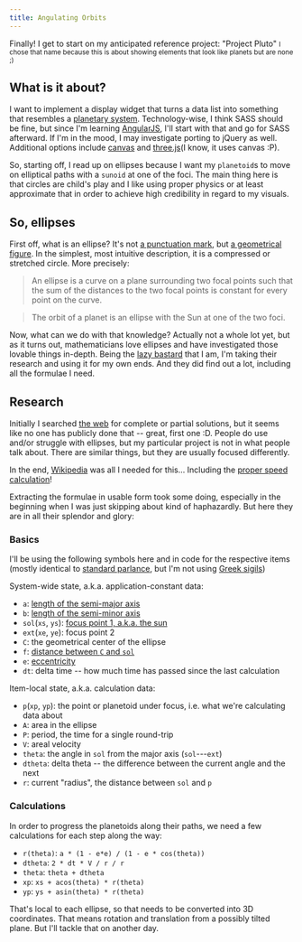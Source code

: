 ```yaml
---
title: Angulating Orbits
---
```


Finally! I get to start on my anticipated reference project: "Project Pluto" <small>I chose that name because this is about showing elements that look like planets but are none ;)</small>

## What is it about?
I want to implement a display widget that turns a data list into something that resembles a [planetary system](https://en.wikipedia.org/wiki/Planetary_System). Technology-wise, I think SASS should be fine, but since I'm learning [AngularJS](https://angularjs.org/), I'll start with that and go for SASS afterward. If I'm in the mood, I may investigate porting to jQuery as well. Additional options include [canvas](http://html5doctor.com/element-index/#canvas) and [three.js](http://threejs.org/)(I know, it uses canvas :P).

So, starting off, I read up on ellipses because I want my `planetoid`s to move on elliptical paths with a `sunoid` at one of the foci. The main thing here is that circles are child's play and I like using proper physics or at least approximate that in order to achieve high credibility in regard to my visuals.

## So, ellipses

First off, what is an ellipse? It's not [a punctuation mark](https://en.wikipedia.org/wiki/Ellipsis), but [a geometrical figure](https://en.wikipedia.org/wiki/Ellipse). In the simplest, most intuitive description, it is a compressed or stretched circle. More precisely:

> An ellipse is a curve on a plane surrounding two focal points
> such that the sum of the distances to the two focal points is
> constant for every point on the curve.

> The orbit of a planet is an ellipse with the Sun at one of the two foci.

Now, what can we do with that knowledge? Actually not a whole lot yet, but as it turns out, mathematicians love ellipses and have investigated those lovable things in-depth. Being the [lazy bastard](http://threevirtues.com/) that I am, I'm taking their research and using it for my own ends. And they did find out a lot, including all the formulae I need.

## Research
Initially I searched [the web](https://duckduckgo.com/) for complete or partial solutions, but it seems like no one has publicly done that -- great, first one :D. People do use and/or struggle with ellipses, but my particular project is not in what people talk about. There are similar things, but they are usually focused differently.

In the end, [Wikipedia](https://en.wikipedia.org/wiki/Ellipse) was all I needed for this... Including the [proper speed calculation](https://en.wikipedia.org/wiki/Kepler%27s_laws_of_planetary_motion#Second_law)!

Extracting the formulae in usable form took some doing, especially in the beginning when I was just skipping about kind of haphazardly. But here they are in all their splendor and glory:

### Basics

I'll be using the following symbols here and in code for the respective items (mostly identical to [standard parlance](https://en.wikipedia.org/wiki/Ellipse), but I'm not using [Greek sigils](https://en.wikipedia.org/wiki/Greek_alphabet))

System-wide state, a.k.a. application-constant data:

+ `a`: [length of the semi-major axis](https://en.wikipedia.org/wiki/Semi-major_axis)
+ `b`: [length of the semi-minor axis](https://en.wikipedia.org/wiki/Semi-minor_axis)
+ `sol`(`xs`, `ys`): [focus point 1, a.k.a. the sun](https://en.wikipedia.org/wiki/Kepler's_laws_of_planetary_motion#First_law)
+ `ext`(`xe`, `ye`): focus point 2
+ `C`: the geometrical center of the ellipse
+ `f`: [distance between `C` and `sol`]()
+ `e`: [eccentricity](https://en.wikipedia.org/wiki/Eccentricity_(mathematics))
+ `dt`: delta time -- how much time has passed since the last calculation

Item-local state, a.k.a. calculation data:

+ `p`(`xp`, `yp`): the point or planetoid under focus, i.e. what we're calculating data about
+ `A`: area in the ellipse
+ `P`: period, the time for a single round-trip
+ `V`: areal velocity
+ `theta`: the angle in `sol` from the major axis (`sol`---`ext`)
+ `dtheta`: delta theta -- the difference between the current angle and the next
+ `r`: current "radius", the distance between `sol` and `p`

### Calculations

In order to progress the planetoids along their paths, we need a few calculations for each step along the way:

+ `r(theta)`: `a * (1 - e*e) / (1 - e * cos(theta))`
+ `dtheta`: `2 * dt * V / r / r`
+ `theta`: `theta + dtheta`
+ `xp`: `xs + acos(theta) * r(theta)`
+ `yp`: `ys + asin(theta) * r(theta)`

That's local to each ellipse, so that needs to be converted into 3D coordinates. That means rotation and translation from a possibly tilted plane. But I'll tackle that on another day.
